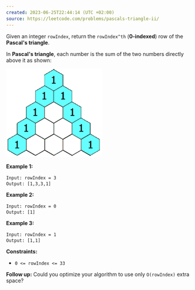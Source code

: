 ```yaml
---
created: 2023-06-25T22:44:14 (UTC +02:00)
source: https://leetcode.com/problems/pascals-triangle-ii/
---
```

Given an integer `rowIndex`, return the `rowIndex^th` (**0-indexed**) row of the **Pascal's triangle**.

In **Pascal's triangle**, each number is the sum of the two numbers directly above it as shown:

![img.png](img.png)

**Example 1:**

```
Input: rowIndex = 3
Output: [1,3,3,1]

```

**Example 2:**

```
Input: rowIndex = 0
Output: [1]

```

**Example 3:**

```
Input: rowIndex = 1
Output: [1,1]

```

**Constraints:**

-   `0 <= rowIndex <= 33`

**Follow up:** Could you optimize your algorithm to use only `O(rowIndex)` extra space?
